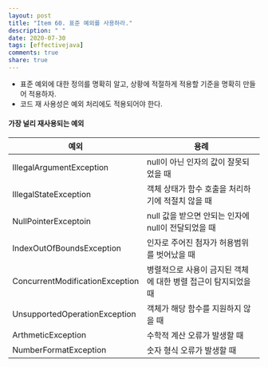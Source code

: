 ```yaml
---
layout: post
title: "Item 60. 표준 예외를 사용하라."
description: " "
date: 2020-07-30
tags: [effectivejava]
comments: true
share: true
---
```



- 표준 예외에 대한 정의를 명확히 알고, 상황에 적절하게 적용할 기준을 명확히 만들어 적용하자. 
- 코드 재 사용성은 예외 처리에도 적용되어야 한다.

#### 가장 널리 재사용되는 예외

| 예외 | 용례 | 
| --- | --- |
| IllegalArgumentException | null이 아닌 인자의 값이 잘못되었을 때 |
| IllegalStateException | 객체 상태가 함수 호출을 처리하기에 적절치 않을 때 |
| NullPointerExceptoin | null 값을 받으면 안되는 인자에 null이 전달되었을 때 |
| IndexOutOfBoundsException | 인자로 주어진 첨자가 허용범위를 벗어났을 때 |
| ConcurrentModificationException | 병렬적으로 사용이 금지된 객체에 대한 병렬 접근이 탐지되었을 때 |
| UnsupportedOperationException | 객체가 해당 함수를 지원하지 않을 때 |
| ArthmeticException | 수학적 계산 오류가 발생할 때 |
| NumberFormatException | 숫자 형식 오류가 발생할 때 |
